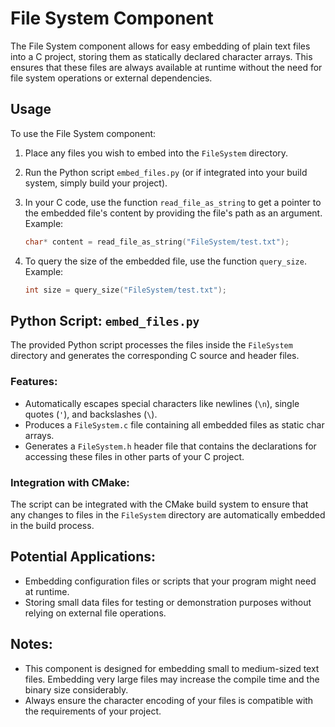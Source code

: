 # File System Component

The File System component allows for easy embedding of plain text files into a C project, storing them as statically declared character arrays. This ensures that these files are always available at runtime without the need for file system operations or external dependencies.

## Usage

To use the File System component:

1. Place any files you wish to embed into the `FileSystem` directory.
2. Run the Python script `embed_files.py` (or if integrated into your build system, simply build your project).
3. In your C code, use the function `read_file_as_string` to get a pointer to the embedded file's content by providing the file's path as an argument. Example: 

    ```c
    char* content = read_file_as_string("FileSystem/test.txt");
    ```

4. To query the size of the embedded file, use the function `query_size`. Example:

    ```c
    int size = query_size("FileSystem/test.txt");
    ```

## Python Script: `embed_files.py`

The provided Python script processes the files inside the `FileSystem` directory and generates the corresponding C source and header files. 

### Features:

- Automatically escapes special characters like newlines (`\n`), single quotes (`'`), and backslashes (`\`).
- Produces a `FileSystem.c` file containing all embedded files as static char arrays.
- Generates a `FileSystem.h` header file that contains the declarations for accessing these files in other parts of your C project.

### Integration with CMake:

The script can be integrated with the CMake build system to ensure that any changes to files in the `FileSystem` directory are automatically embedded in the build process.

## Potential Applications:

- Embedding configuration files or scripts that your program might need at runtime.
- Storing small data files for testing or demonstration purposes without relying on external file operations.

## Notes:

- This component is designed for embedding small to medium-sized text files. Embedding very large files may increase the compile time and the binary size considerably.
- Always ensure the character encoding of your files is compatible with the requirements of your project.

